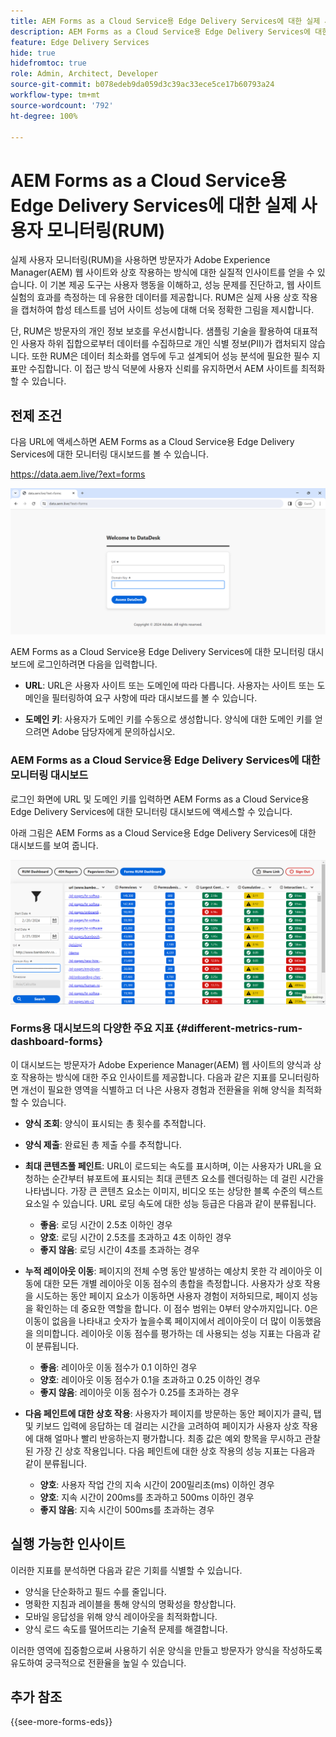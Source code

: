 ```yaml
---
title: AEM Forms as a Cloud Service용 Edge Delivery Services에 대한 실제 사용자 모니터링(RUM)
description: AEM Forms as a Cloud Service용 Edge Delivery Services에 대한 실시간 사용자 모니터링(RUM)에는 양식과의 사용자 상호 작용을 지속적으로 추적하여 분석하는 작업이 포함됩니다.
feature: Edge Delivery Services
hide: true
hidefromtoc: true
role: Admin, Architect, Developer
source-git-commit: b078edeb9da059d3c39ac33ece5ce17b60793a24
workflow-type: tm+mt
source-wordcount: '792'
ht-degree: 100%

---
```



# AEM Forms as a Cloud Service용 Edge Delivery Services에 대한 실제 사용자 모니터링(RUM)

실제 사용자 모니터링(RUM)을 사용하면 방문자가 Adobe Experience Manager(AEM) 웹 사이트와 상호 작용하는 방식에 대한 실질적 인사이트를 얻을 수 있습니다. 이 기본 제공 도구는 사용자 행동을 이해하고, 성능 문제를 진단하고, 웹 사이트 실험의 효과를 측정하는 데 유용한 데이터를 제공합니다. RUM은 실제 사용 상호 작용을 캡처하여 합성 테스트를 넘어 사이트 성능에 대해 더욱 정확한 그림을 제시합니다.

단, RUM은 방문자의 개인 정보 보호를 우선시합니다. 샘플링 기술을 활용하여 대표적인 사용자 하위 집합으로부터 데이터를 수집하므로 개인 식별 정보(PII)가 캡처되지 않습니다. 또한 RUM은 데이터 최소화를 염두에 두고 설계되어 성능 분석에 필요한 필수 지표만 수집합니다. 이 접근 방식 덕분에 사용자 신뢰를 유지하면서 AEM 사이트를 최적화할 수 있습니다.


## 전제 조건

다음 URL에 액세스하면 AEM Forms as a Cloud Service용 Edge Delivery Services에 대한 모니터링 대시보드를 볼 수 있습니다.

https://data.aem.live/?ext=forms

![Forms용 Edge Delivery Services의 RUM 로그인 화면](/help/edge/assets/rum-login-screen.png)

AEM Forms as a Cloud Service용 Edge Delivery Services에 대한 모니터링 대시보드에 로그인하려면 다음을 입력합니다.

* **URL**: URL은 사용자 사이트 또는 도메인에 따라 다릅니다. 사용자는 사이트 또는 도메인을 필터링하여 요구 사항에 따라 대시보드를 볼 수 있습니다.

* **도메인 키**: 사용자가 도메인 키를 수동으로 생성합니다. 양식에 대한 도메인 키를 얻으려면 Adobe 담당자에게 문의하십시오.

### AEM Forms as a Cloud Service용 Edge Delivery Services에 대한 모니터링 대시보드

로그인 화면에 URL 및 도메인 키를 입력하면 AEM Forms as a Cloud Service용 Edge Delivery Services에 대한 모니터링 대시보드에 액세스할 수 있습니다.

아래 그림은 AEM Forms as a Cloud Service용 Edge Delivery Services에 대한 대시보드를 보여 줍니다.

![RUM Forms 대시보드](/help/edge/assets/rum-forms-dashboard.png)

### Forms용 대시보드의 다양한 주요 지표 {#different-metrics-rum-dashboard-forms}

이 대시보드는 방문자가 Adobe Experience Manager(AEM) 웹 사이트의 양식과 상호 작용하는 방식에 대한 주요 인사이트를 제공합니다. 다음과 같은 지표를 모니터링하면 개선이 필요한 영역을 식별하고 더 나은 사용자 경험과 전환율을 위해 양식을 최적화할 수 있습니다.

* **양식 조회**: 양식이 표시되는 총 횟수를 추적합니다.
* **양식 제출**: 완료된 총 제출 수를 추적합니다.

* **최대 콘텐츠풀 페인트**: URL이 로드되는 속도를 표시하며, 이는 사용자가 URL을 요청하는 순간부터 뷰포트에 표시되는 최대 콘텐츠 요소를 렌더링하는 데 걸린 시간을 나타냅니다. 가장 큰 콘텐츠 요소는 이미지, 비디오 또는 상당한 블록 수준의 텍스트 요소일 수 있습니다. URL 로딩 속도에 대한 성능 등급은 다음과 같이 분류됩니다.
   * **좋음**: 로딩 시간이 2.5초 이하인 경우
   * **양호**: 로딩 시간이 2.5초를 초과하고 4초 이하인 경우
   * **좋지 않음**: 로딩 시간이 4초를 초과하는 경우

* **누적 레이아웃 이동**: 페이지의 전체 수명 동안 발생하는 예상치 못한 각 레이아웃 이동에 대한 모든 개별 레이아웃 이동 점수의 총합을 측정합니다. 사용자가 상호 작용을 시도하는 동안 페이지 요소가 이동하면 사용자 경험이 저하되므로, 페이지 성능을 확인하는 데 중요한 역할을 합니다. 이 점수 범위는 0부터 양수까지입니다. 0은 이동이 없음을 나타내고 숫자가 높을수록 페이지에서 레이아웃이 더 많이 이동했음을 의미합니다. 레이아웃 이동 점수를 평가하는 데 사용되는 성능 지표는 다음과 같이 분류됩니다.

   * **좋음**: 레이아웃 이동 점수가 0.1 이하인 경우
   * **양호**: 레이아웃 이동 점수가 0.1을 초과하고 0.25 이하인 경우
   * **좋지 않음**: 레이아웃 이동 점수가 0.25를 초과하는 경우

* **다음 페인트에 대한 상호 작용**: 사용자가 페이지를 방문하는 동안 페이지가 클릭, 탭 및 키보드 입력에 응답하는 데 걸리는 시간을 고려하여 페이지가 사용자 상호 작용에 대해 얼마나 빨리 반응하는지 평가합니다. 최종 값은 예외 항목을 무시하고 관찰된 가장 긴 상호 작용입니다. 다음 페인트에 대한 상호 작용의 성능 지표는 다음과 같이 분류됩니다.
   * **양호**: 사용자 작업 간의 지속 시간이 200밀리초(ms) 이하인 경우
   * **양호**: 지속 시간이 200ms를 초과하고 500ms 이하인 경우
   * **좋지 않음**: 지속 시간이 500ms를 초과하는 경우

## 실행 가능한 인사이트

이러한 지표를 분석하면 다음과 같은 기회를 식별할 수 있습니다.

* 양식을 단순화하고 필드 수를 줄입니다.
* 명확한 지침과 레이블을 통해 양식의 명확성을 향상합니다.
* 모바일 응답성을 위해 양식 레이아웃을 최적화합니다.
* 양식 로드 속도를 떨어뜨리는 기술적 문제를 해결합니다.

이러한 영역에 집중함으로써 사용하기 쉬운 양식을 만들고 방문자가 양식을 작성하도록 유도하여 궁극적으로 전환율을 높일 수 있습니다.

## 추가 참조

{{see-more-forms-eds}}